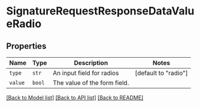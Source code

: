 # SignatureRequestResponseDataValueRadio



## Properties

| Name | Type | Description | Notes |
| ---- | ---- | ----------- | ----- |
| `type` | ```str``` |  An input field for radios  |  [default to "radio"] |
| `value` | ```bool``` |  The value of the form field.  |  |


[[Back to Model list]](../README.md#documentation-for-models) [[Back to API list]](../README.md#documentation-for-api-endpoints) [[Back to README]](../README.md)


